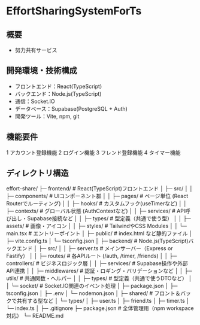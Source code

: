# EffortSharingSystemForTs

## 概要
- 努力共有サービス

## 開発環境・技術構成
- フロントエンド：React(TypeScript)
- バックエンド：Node.js(TypeScript)
- 通信：Socket.IO
- データベース：Supabase(PostgreSQL + Auth)
- 開発ツール：Vite, npm, git

## 機能要件
1 アカウント登録機能
2 ログイン機能
3 フレンド登録機能
4 タイマー機能

## ディレクトリ構造
effort-share/
├─ frontend/                  # React(TypeScript)フロントエンド
│  ├─ src/
│  │  ├─ components/          # UIコンポーネント群
│  │  ├─ pages/               # ページ単位 (React Routerでルーティング)
│  │  ├─ hooks/               # カスタムフック(useTimerなど)
│  │  ├─ contexts/            # グローバル状態 (AuthContextなど)
│  │  ├─ services/            # API呼び出し・Supabase接続など
│  │  ├─ types/               # 型定義（共通で使う型）
│  │  ├─ assets/              # 画像・アイコン
│  │  ├─ styles/              # TailwindやCSS Modules
│  │  └─ main.tsx             # エントリーポイント
│  ├─ public/                 # index.html など静的ファイル
│  ├─ vite.config.ts
│  └─ tsconfig.json
│
├─ backend/                   # Node.js(TypeScript)バックエンド
│  ├─ src/
│  │  ├─ server.ts            # メインサーバー（Express or Fastify）
│  │  ├─ routes/              # 各APIルート (/auth, /timer, /friends)
│  │  ├─ controllers/         # ビジネスロジック層
│  │  ├─ services/            # Supabase操作や外部API連携
│  │  ├─ middlewares/         # 認証・ロギング・バリデーションなど
│  │  ├─ utils/               # 共通関数・ヘルパー
│  │  ├─ types/               # 型定義（共通で使うDTOなど）
│  │  └─ socket/              # Socket.IO関連のイベント処理
│  ├─ package.json
│  ├─ tsconfig.json
│  ├─ .env
│  └─ nodemon.json
│
├─ shared/                    # フロント＆バックで共有する型など
│  └─ types/
│     ├─ user.ts
│     ├─ friend.ts
│     ├─ timer.ts
│     └─ index.ts
│
├─ .gitignore
├─ package.json               # 全体管理用（npm workspace対応）
└─ README.md

